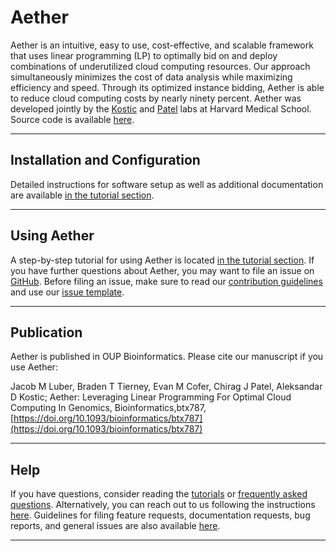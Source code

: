 # Aether

Aether is an intuitive, easy to use, cost-effective, and scalable framework that
uses linear programming (LP) to optimally bid on and deploy combinations of
underutilized cloud computing resources. Our approach simultaneously minimizes
the cost of data analysis while maximizing efficiency and speed.
Through its optimized instance bidding, Aether is able to reduce cloud computing costs by nearly ninety percent.
Aether was developed jointly by the [Kostic](http://www.kosticlab.org) and
[Patel](http://www.chiragjpgroup.org) labs at Harvard Medical School. Source
code is available [here](https://github.com/kosticlab/aether).

---

## Installation and Configuration

Detailed instructions for software setup as well as additional documentation are available [in the tutorial section](tutorials.md).

---


## Using Aether

A step-by-step tutorial for using Aether is located [in the tutorial section](tutorials.md).
If you have further questions about Aether, you may want to file an issue on [GitHub](https://github.com/kosticlab/aether/).
Before filing an issue, make sure to read our [contribution guidelines](contributions.md) and use our [issue template](https://github.com/kosticlab/aether/blob/master/ISSUE_TEMPLATE.md).

---

## Publication
Aether is published in OUP Bioinformatics. Please cite our manuscript if you use
Aether:

Jacob M Luber, Braden T Tierney, Evan M Cofer, Chirag J Patel, Aleksandar D Kostic; Aether: Leveraging Linear Programming For Optimal Cloud Computing In Genomics, Bioinformatics,btx787, [https://doi.org/10.1093/bioinformatics/btx787](https://doi.org/10.1093/bioinformatics/btx787)

---

##  Help

If you have questions, consider reading the [tutorials](tutorials.md) or [frequently asked questions](frequently_asked_questions.md).
Alternatively, you can reach out to us following the instructions [here](contributions.md).
Guidelines for filing feature requests, documentation requests, bug reports, and general issues are also available [here](contributions.md).

---
